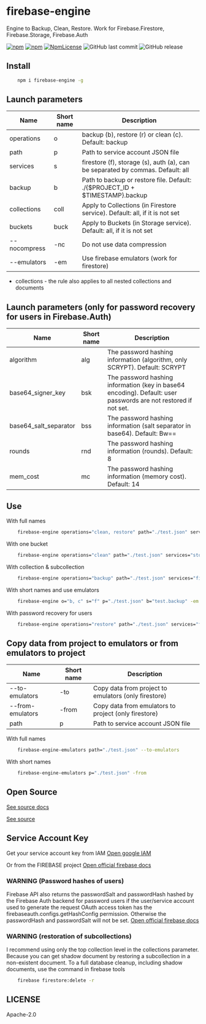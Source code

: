 # firebase-engine

Engine to Backup, Clean, Restore. Work for Firebase.Firestore, Firebase.Storage, Firebase.Auth

[![npm](https://img.shields.io/npm/v/firebase-engine.svg)](https://www.npmjs.com/package/firebase-engine)
[![npm](https://img.shields.io/npm/dy/firebase-engine.svg)](https://www.npmjs.com/package/firebase-engine)
[![NpmLicense](https://img.shields.io/npm/l/firebase-engine.svg)](https://www.npmjs.com/package/firebase-engine)
![GitHub last commit](https://img.shields.io/github/last-commit/siarheidudko/firebase-engine.svg)
![GitHub release](https://img.shields.io/github/release/siarheidudko/firebase-engine.svg)

## Install

```bash
	npm i firebase-engine -g
```

## Launch parameters

| Name         | Short name | Description                                                                    |
| ------------ | ---------- | ------------------------------------------------------------------------------ |
| operations   | o          | backup (b), restore (r) or clean (c). Default: backup                          |
| path         | p          | Path to service account JSON file                                              |
| services     | s          | firestore (f), storage (s), auth (a), can be separated by commas. Default: all |
| backup       | b          | Path to backup or restore file. Default: ./{$PROJECT_ID + $TIMESTAMP}.backup   |
| collections  | coll       | Apply to Collections (in Firestore service). Default: all, if it is not set    |
| buckets      | buck       | Apply to Buckets (in Storage service). Default: all, if it is not set          |
| --nocompress | -nc        | Do not use data compression                                                    |
| --emulators  | -em        | Use firebase emulators (work for firestore)                                    |

- collections - the rule also applies to all nested collections and documents

## Launch parameters (only for password recovery for users in Firebase.Auth)

| Name                  | Short name | Description                                                                                                     |
| --------------------- | ---------- | --------------------------------------------------------------------------------------------------------------- |
| algorithm             | alg        | The password hashing information (algorithm, only SCRYPT). Default: SCRYPT                                      |
| base64_signer_key     | bsk        | The password hashing information (key in base64 encoding). Default: user passwords are not restored if not set. |
| base64_salt_separator | bss        | The password hashing information (salt separator in base64). Default: Bw==                                      |
| rounds                | rnd        | The password hashing information (rounds). Default: 8                                                           |
| mem_cost              | mc         | The password hashing information (memory cost). Default: 14                                                     |

## Use

With full names

```bash
	firebase-engine operations="clean, restore" path="./test.json" services="firestore, storage" backup="test.backup"
```

With one bucket

```bash
	firebase-engine operations="clean" path="./test.json" services="storage" buckets="test.appspott.com"
```

With collection & subcollection

```bash
	firebase-engine operations="backup" path="./test.json" services="firestore" collections="authors,books.pages"
```

With short names and use emulators

```bash
	firebase-engine o="b, c" s="f" p="./test.json" b="test.backup" -em
```

With password recovery for users

```bash
	firebase-engine operations="restore" path="./test.json" services="firestore, auth" backup="test.backup" bsk="nMyNs6sFWp0GZ/JSW2tsNGvGZ70oiv13gxO7ub7rxPwK271P945BiZmjrdsBRbgZmzPPgwATLR6FaXq3rUspVg=="
```

## Copy data from project to emulators or from emulators to project

| Name             | Short name | Description                                          |
| ---------------- | ---------- | ---------------------------------------------------- |
| --to-emulators   | -to        | Copy data from project to emulators (only firestore) |
| --from-emulators | -from      | Copy data from emulators to project (only firestore) |
| path             | p          | Path to service account JSON file                    |

With full names

```bash
	firebase-engine-emulators path="./test.json" --to-emulators
```

With short names

```bash
	firebase-engine-emulators p="./test.json" -from
```

## Open Source

[See source docs](https://siarheidudko.github.io/firebase-engine)

[See source](https://github.com/siarheidudko/firebase-engine)

## Service Account Key

Get your service account key from IAM
[Open google IAM](https://console.cloud.google.com/iam-admin/serviceaccounts)

Or from the FIREBASE project
[Open official firebase docs](https://sites.google.com/site/scriptsexamples/new-connectors-to-google-services/firebase/tutorials/authenticate-with-a-service-account)

### WARNING (Password hashes of users)

Firebase API also returns the passwordSalt and passwordHash hashed by the Firebase Auth backend for password users if the user/service account used to generate the request OAuth access token has the firebaseauth.configs.getHashConfig permission. Otherwise the passwordHash and passwordSalt will not be set.
[Open official firebase docs](https://firebase.google.com/docs/auth/admin/manage-users#password_hashes_of_listed_users)

### WARNING (restoration of subcollections)

I recommend using only the top collection level in the collections parameter. Because you can get shadow document by restoring a subcollection in a non-existent document.
To a full database cleanup, including shadow documents, use the command in firebase tools

```bash
	firebase firestore:delete -r
```

## LICENSE

Apache-2.0
